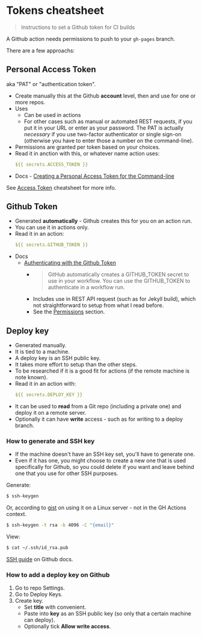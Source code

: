 # Tokens cheatsheet
> Instructions to set a Github token for CI builds

A Github action needs permissions to push to your `gh-pages` branch. 

There are a few approachs:


## Personal Access Token

aka "PAT" or "authentication token".

- Create manually this at the Github **account** level, then and use for one or more repos. 
- Uses
     - Can be used in actions
     - For other cases such as manual or automated REST requests, if you put it in your URL or enter as your password. The PAT is actually _necessary_ if you use two-factor authenticator or single sign-on (otherwise you have to enter those a number on the command-line).
- Permissions are granted per token based on your choices.
- Read it in anction with this, or whatever name action uses:
     ```yaml
     ${{ secrets.ACCESS_TOKEN }}
     ```
- Docs - [Creating a Personal Access Token for the Command-line](https://help.github.com/en/github/authenticating-to-github/creating-a-personal-access-token-for-the-command-line)

See [Access Token](access_token.md) cheatsheet for more info.


## Github Token

- Generated **automatically** - Github creates this for you on an action run.
- You can use it in actions only.
- Read it in an action:
     ```yaml
     ${{ secrets.GITHUB_TOKEN }}
     ````
- Docs
    - [Authenticating with the Github Token](https://help.github.com/en/actions/configuring-and-managing-workflows/authenticating-with-the-github_token)
        - > GitHub automatically creates a GITHUB_TOKEN secret to use in your workflow. You can use the GITHUB_TOKEN to authenticate in a workflow run.
        - Includes use in REST API request (such as for Jekyll build), which not straightforward to setup from what I read before.
        - See the [Permissions](https://help.github.com/en/actions/configuring-and-managing-workflows/authenticating-with-the-github_token#permissions-for-the-github_token) section.


## Deploy key

- Generated manually.
- It is tied to a machine.
- A deploy key is an SSH public key.
- It takes more effort to setup than the other steps.
- To be researched if it is a good fit for actions (if the remote machine is note known).
- Read it in an action with:
    ```yaml
    ${{ secrets.DEPLOY_KEY }}
    ```
- It can be used to **read** from a Git repo (including a private one) and deploy it on a remote server.
- Optionally it can have **write** access - such as for writing to a deploy branch.


### How to generate and SSH key

- If the machine doesn't have an SSH key set, you'll have to generate one. 
- Even if it has one, you might choose to create a new one that is used specifically for Github, so you could delete if you want and leave behind one that you use for other SSH purposes.

Generate:

```sh
$ ssh-keygen
```

Or, according to [gist](https://gist.github.com/zhujunsan/a0becf82ade50ed06115) on using it on a Linux server - not in the GH Actions context.


```sh
$ ssh-keygen -t rsa -b 4096 -C "{email}"
```

View:

```sh
$ cat ~/.ssh/id_rsa.pub
```

[SSH guide](https://help.github.com/en/github/authenticating-to-github/connecting-to-github-with-ssh) on Github docs.


### How to add a deploy key on Github

1. Go to repo Settings.
1. Go to Deploy Keys.
1. Create key.
    - Set **title** with convenient.
    - Paste into **key** as an SSH public key (so only that a certain machine can deploy).
    - Optionally tick **Allow write access**.
    
